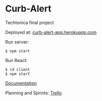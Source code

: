 # Curb-Alert
Techtonica final project

Deployed at:
[curb-alert-app.herokuapp.com](https://curb-alert-app.herokuapp.com/)

Run server: 
```
$ npm start
```
Run React: 
```
$ cd client
$ npm start
```

[Documentation](https://docs.google.com/document/d/1vFtd3BIkOP0mG_B1m32O8zFJn4hWVCA5u75f64NWx74/edit)

Planning and Sprints: 
[Trello](https://trello.com/b/DMKNkFbi/final-proj)